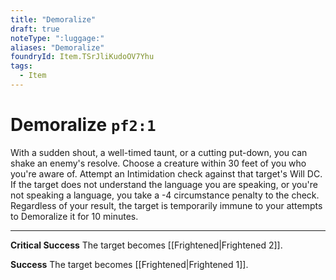 ```yaml
---
title: "Demoralize"
draft: true
noteType: ":luggage:"
aliases: "Demoralize"
foundryId: Item.TSrJliKudoOV7Yhu
tags:
  - Item
---
```


# Demoralize `pf2:1`

With a sudden shout, a well-timed taunt, or a cutting put-down, you can shake an enemy's resolve. Choose a creature within 30 feet of you who you're aware of. Attempt an Intimidation check against that target's Will DC. If the target does not understand the language you are speaking, or you're not speaking a language, you take a -4 circumstance penalty to the check. Regardless of your result, the target is temporarily immune to your attempts to Demoralize it for 10 minutes.

* * *

**Critical Success** The target becomes [[Frightened|Frightened 2]].

**Success** The target becomes [[Frightened|Frightened 1]].
